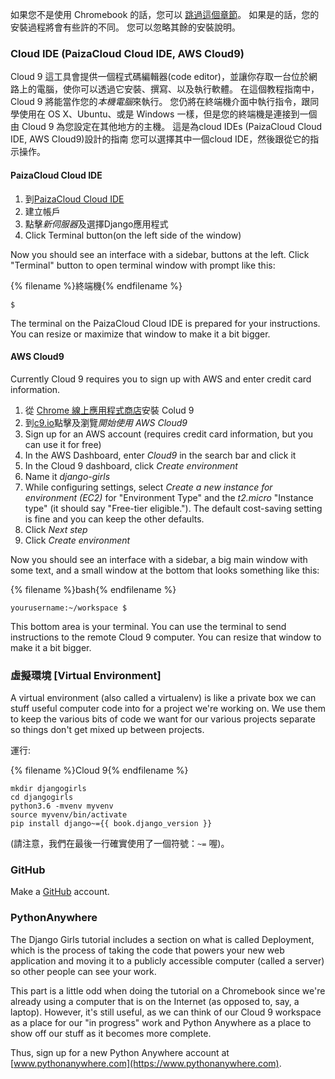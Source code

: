 如果您不是使用 Chromebook 的話，您可以 [跳過這個章節](http://tutorial.djangogirls.org/en/installation/#install-python)。 如果是的話，您的安裝過程將會有些許的不同。 您可以忽略其餘的安裝說明。

### Cloud IDE (PaizaCloud Cloud IDE, AWS Cloud9)

Cloud 9 這工具會提供一個程式碼編輯器(code editor)，並讓你存取一台位於網路上的電腦，使你可以透過它安裝、撰寫、以及執行軟體。 在這個教程指南中，Cloud 9 將能當作您的*本機電腦*來執行。 您仍將在終端機介面中執行指令，跟同學使用在 OS X、Ubuntu、或是 Windows 一樣，但是您的終端機是連接到一個由 Cloud 9 為您設定在其他地方的主機。 這是為cloud IDEs (PaizaCloud Cloud IDE, AWS Cloud9)設計的指南 您可以選擇其中一個cloud IDE，然後跟從它的指示操作。

#### PaizaCloud Cloud IDE

1. 到[PaizaCloud Cloud IDE](https://paiza.cloud/)
2. 建立帳戶
3. 點擊*新伺服器*及選擇Django應用程式
4. Click Terminal button(on the left side of the window)

Now you should see an interface with a sidebar, buttons at the left. Click "Terminal" button to open terminal window with prompt like this:

{% filename %}終端機{% endfilename %}

    $
    

The terminal on the PaizaCloud Cloud IDE is prepared for your instructions. You can resize or maximize that window to make it a bit bigger.

#### AWS Cloud9

Currently Cloud 9 requires you to sign up with AWS and enter credit card information.

1. 從 [Chrome 線上應用程式商店](https://chrome.google.com/webstore/detail/cloud9/nbdmccoknlfggadpfkmcpnamfnbkmkcp)安裝 Colud 9
2. 到[c9.io](https://c9.io)點擊及瀏覽*開始使用 AWS Cloud9*
3. Sign up for an AWS account (requires credit card information, but you can use it for free)
4. In the AWS Dashboard, enter *Cloud9* in the search bar and click it
5. In the Cloud 9 dashboard, click *Create environment*
6. Name it *django-girls*
7. While configuring settings, select *Create a new instance for environment (EC2)* for "Environment Type" and the *t2.micro* "Instance type" (it should say "Free-tier eligible."). The default cost-saving setting is fine and you can keep the other defaults.
8. Click *Next step*
9. Click *Create environment*

Now you should see an interface with a sidebar, a big main window with some text, and a small window at the bottom that looks something like this:

{% filename %}bash{% endfilename %}

    yourusername:~/workspace $
    

This bottom area is your terminal. You can use the terminal to send instructions to the remote Cloud 9 computer. You can resize that window to make it a bit bigger.

### 虛擬環境 [Virtual Environment]

A virtual environment (also called a virtualenv) is like a private box we can stuff useful computer code into for a project we're working on. We use them to keep the various bits of code we want for our various projects separate so things don't get mixed up between projects.

運行:

{% filename %}Cloud 9{% endfilename %}

    mkdir djangogirls
    cd djangogirls
    python3.6 -mvenv myvenv
    source myvenv/bin/activate
    pip install django~={{ book.django_version }}
    

(請注意，我們在最後一行確實使用了一個符號：`~=` 喔)。

### GitHub

Make a [GitHub](https://github.com) account.

### PythonAnywhere

The Django Girls tutorial includes a section on what is called Deployment, which is the process of taking the code that powers your new web application and moving it to a publicly accessible computer (called a server) so other people can see your work.

This part is a little odd when doing the tutorial on a Chromebook since we're already using a computer that is on the Internet (as opposed to, say, a laptop). However, it's still useful, as we can think of our Cloud 9 workspace as a place for our "in progress" work and Python Anywhere as a place to show off our stuff as it becomes more complete.

Thus, sign up for a new Python Anywhere account at [www.pythonanywhere.com](https://www.pythonanywhere.com).